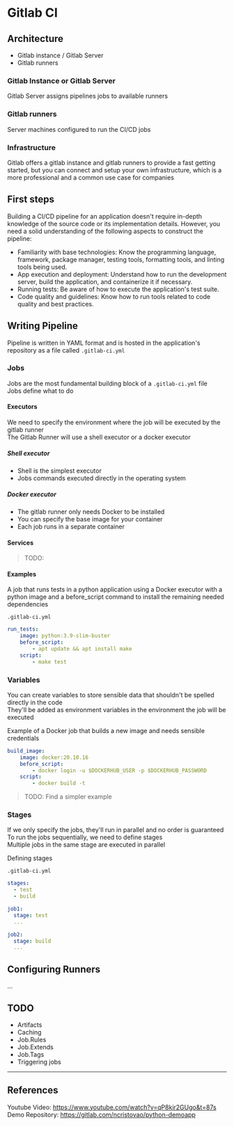 # Gitlab CI

## Architecture

-   Gitlab instance / Gitlab Server
-   Gitlab runners

### Gitlab Instance or Gitlab Server

Gitlab Server assigns pipelines jobs to available runners

### Gitlab runners

Server machines configured to run the CI/CD jobs

### Infrastructure

Gitlab offers a gitlab instance and gitlab runners to provide a fast getting started, but you can connect and setup your own infrastructure, which is a more professional and a common use case for companies

## First steps

Building a CI/CD pipeline for an application doesn't require in-depth knowledge of the source code or its implementation details. However, you need a solid understanding of the following aspects to construct the pipeline:

-   Familiarity with base technologies: Know the programming language, framework, package manager, testing tools, formatting tools, and linting tools being used.
-   App execution and deployment: Understand how to run the development server, build the application, and containerize it if necessary.
-   Running tests: Be aware of how to execute the application's test suite.
-   Code quality and guidelines: Know how to run tools related to code quality and best practices.

## Writing Pipeline

Pipeline is written in YAML format and is hosted in the application's repository as a file called `.gitlab-ci.yml`

### Jobs

Jobs are the most fundamental building block of a `.gitlab-ci.yml` file  
Jobs define what to do

#### Executors

We need to specify the environment where the job will be executed by the gitlab runner  
The Gitlab Runner will use a shell executor or a docker executor

##### Shell executor

-   Shell is the simplest executor
-   Jobs commands executed directly in the operating system

##### Docker executor

-   The gitlab runner only needs Docker to be installed
-   You can specify the base image for your container
-   Each job runs in a separate container

#### Services

> TODO:

#### Examples

A job that runs tests in a python application using a Docker executor with a python image and a before_script command to install the remaining needed dependencies

`.gitlab-ci.yml`

```yml
run_tests:
    image: python:3.9-slim-buster
    before_script:
        - apt update && apt install make
    script:
        - make test
```

### Variables

You can create variables to store sensible data that shouldn't be spelled directly in the code  
They'll be added as environment variables in the environment the job will be executed

Example of a Docker job that builds a new image and needs sensible credentials

```yml
build_image:
    image: docker:20.10.16
    before_script:
        - docker login -u $DOCKERHUB_USER -p $DOCKERHUB_PASSWORD
    script:
        - docker build -t
```

> TODO: Find a simpler example

### Stages

If we only specify the jobs, they'll run in parallel and no order is guaranteed  
To run the jobs sequentially, we need to define stages  
Multiple jobs in the same stage are executed in parallel

Defining stages

`.gitlab-ci.yml`

```yml
stages:
  - test
  - build

job1:
  stage: test
  ...

job2:
  stage: build
  ...
```

## Configuring Runners

...

## TODO

-   Artifacts
-   Caching
-   Job.Rules
-   Job.Extends
-   Job.Tags
-   Triggering jobs

---

## References

Youtube Video: https://www.youtube.com/watch?v=qP8kir2GUgo&t=87s
Demo Repository: https://gitlab.com/ncristovao/python-demoapp
